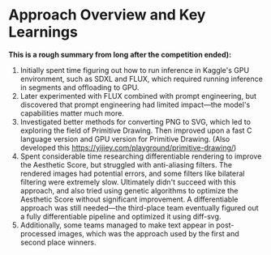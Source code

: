 # Approach Overview and Key Learnings

**This is a rough summary from long after the competition ended):**

1. Initially spent time figuring out how to run inference in Kaggle's GPU environment, such as SDXL and FLUX, which required running inference in segments and offloading to GPU.
2. Later experimented with FLUX combined with prompt engineering, but discovered that prompt engineering had limited impact—the model's capabilities matter much more.
3. Investigated better methods for converting PNG to SVG, which led to exploring the field of Primitive Drawing. Then improved upon a fast C language version and GPU version for Primitive Drawing. (Also developed this https://yijiey.com/playground/primitive-drawing/)
4. Spent considerable time researching differentiable rendering to improve the Aesthetic Score, but struggled with anti-aliasing filters. The rendered images had potential errors, and some filters like bilateral filtering were extremely slow. Ultimately didn't succeed with this approach, and also tried using genetic algorithms to optimize the Aesthetic Score without significant improvement. A differentiable approach was still needed—the third-place team eventually figured out a fully differentiable pipeline and optimized it using diff-svg.
5. Additionally, some teams managed to make text appear in post-processed images, which was the approach used by the first and second place winners.





